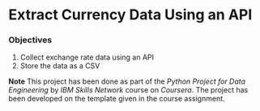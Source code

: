 # **Extract Currency Data Using an API**

### **Objectives**

1. Collect exchange rate data using an API
2. Store the data as a CSV



**Note**
This project has been done as part of the *Python Project for Data Engineering* by *IBM Skills Network* course on *Coursera*.
The project has been developed on the template given in the course assignment.
